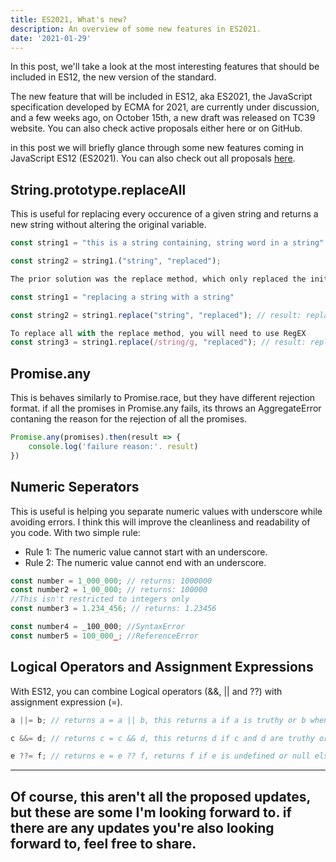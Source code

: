 ```yaml
---
title: ES2021, What's new?
description: An overview of some new features in ES2021.
date: '2021-01-29'
---
```


In this post, we'll take a look at the most interesting features that should be included in ES12, the new version of the standard.

The new feature that will be included in ES12, aka ES2021, the JavaScript specification developed by ECMA for 2021, are currently under discussion, and a few weeks ago, on October 15th, a new draft was released on TC39 website.
You can also check active proposals either here or on GitHub.

in this post we will briefly glance through some new features coming in JavaScript ES12 (ES2021). 
You can also check out all proposals [here](https://github.com/tc39/proposals).


## String.prototype.replaceAll
This is useful for replacing every occurence of a given string and returns a new string without altering the original variable.

```jsx
const string1 = "this is a string containing, string word in a string"

const string2 = string1.("string", "replaced");

The prior solution was the replace method, which only replaced the initial occurence

const string1 = "replacing a string with a string"

const string2 = string1.replace("string", "replaced"); // result: replacing replaced with a string"

To replace all with the replace method, you will need to use RegEX
const string3 = string1.replace(/string/g, "replaced"); // result: replacing replaced with a replaced"
```

## Promise.any
This is behaves similarly to Promise.race, but they have different rejection format.
if all the promises in Promise.any fails, its throws an AggregateError contaning the reason for the rejection of all the promises.

```jsx
Promise.any(promises).then(result => {
	console.log('failure reason:'. result)
})
```

## Numeric Seperators
This is useful is helping you separate numeric values with underscore while avoiding errors. I think this will improve the cleanliness and readability of you code. 
With two simple rule:

- Rule 1: The numeric value cannot start with an underscore.
- Rule 2: The numeric value cannot end with an underscore.

```jsx
const number = 1_000_000; // returns: 1000000
const number2 = 1_00_000; // returns: 100000
//This isn't restricted to integers only
const number3 = 1.234_456; // returns: 1.23456

const number4 = _100_000; //SyntaxError
const number5 = 100_000_; //ReferenceError
```

## Logical Operators and Assignment Expressions
With ES12, you can combine Logical operators (&&, || and ??) with assignment expression (=).

```jsx
a ||= b; // returns a = a || b, this returns a if a is truthy or b when a is falsy

c &&= d; // returns c = c && d, this returns d if c and d are truthy or c otherwise

e ??= f; // returns e = e ?? f, returns f if e is undefined or null else returns e
```
---
Of course, this aren't all the proposed updates, but these are some I'm looking forward to. if there are any updates you're also looking forward to, feel free to share.
---